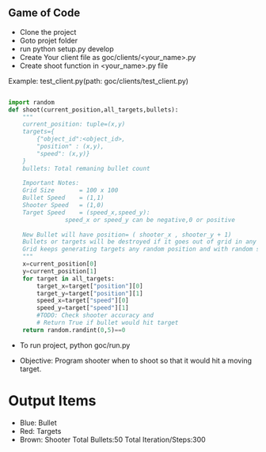 ## Game of Code ##

* Clone the project
* Goto projet folder
* run python setup.py develop
* Create Your client file as goc/clients/<your_name>.py
* Create shoot function in <your_name>.py file

Example: test_client.py(path: goc/clients/test_client.py)

```python

import random
def shoot(current_position,all_targets,bullets):
	"""
	current_position: tuple=(x,y)
	targets={
		{"object_id":<object_id>,
		"position" : (x,y),
		"speed": (x,y)}
	}
	bullets: Total remaning bullet count	
	
	Important Notes:
	Grid Size		= 100 x 100
	Bullet Speed 	= (1,1)
	Shooter Speed 	= (1,0)
	Target Speed 	= (speed_x,speed_y): 
				speed_x or speed_y can be negative,0 or positive
	
	New Bullet will have position= ( shooter_x , shooter_y + 1)
	Bullets or targets will be destroyed if it goes out of grid in any axis
	Grid keeps generating targets any random position and with random speed
	"""
	x=current_position[0]
	y=current_position[1]
	for target in all_targets:
		target_x=target["position"][0]
		target_y=target["position"][1]
		speed_x=target["speed"][0]
		speed_y=target["speed"][1]		
		#TODO: Check shooter accuracy and		
		# Return True if bullet would hit target 
	return random.randint(0,5)==0
```
* To run project, python goc/run.py

* Objective: Program shooter when to shoot so that it would hit a moving target.

# Output Items #
* Blue: Bullet
* Red: Targets
* Brown: Shooter
Total Bullets:50
Total Iteration/Steps:300


